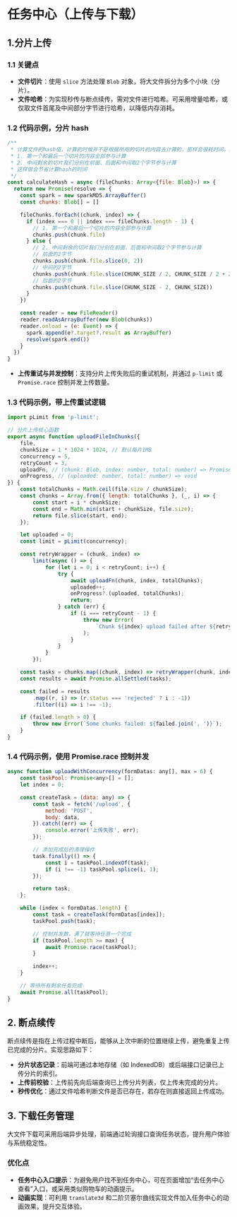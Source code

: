 # 任务中心（上传与下载）

## 1.分片上传

### 1.1 关键点

- **文件切片**：使用 `slice` 方法处理 `Blob` 对象，将大文件拆分为多个小块（分片）。
- **文件哈希**：为实现秒传与断点续传，需对文件进行哈希。可采用增量哈希，或仅取文件首尾及中间部分字节进行哈希，以降低内存消耗。

### 1.2 代码示例，分片 hash

```js
/**
 * 计算文件的hash值，计算的时候并不是根据所用的切片的内容去计算的，那样会很耗时间，我们采取下面的策略去计算：
 * 1. 第一个和最后一个切片的内容全部参与计算
 * 2. 中间剩余的切片我们分别在前面、后面和中间取2个字节参与计算
 * 这样做会节省计算hash的时间
 */
const calculateHash = async (fileChunks: Array<{file: Blob}>) => {
  return new Promise(resolve => {
    const spark = new sparkMD5.ArrayBuffer()
    const chunks: Blob[] = []

    fileChunks.forEach((chunk, index) => {
      if (index === 0 || index === fileChunks.length - 1) {
        // 1. 第一个和最后一个切片的内容全部参与计算
        chunks.push(chunk.file)
      } else {
        // 2. 中间剩余的切片我们分别在前面、后面和中间取2个字节参与计算
        // 前面的2字节
        chunks.push(chunk.file.slice(0, 2))
        // 中间的2字节
        chunks.push(chunk.file.slice(CHUNK_SIZE / 2, CHUNK_SIZE / 2 + 2))
        // 后面的2字节
        chunks.push(chunk.file.slice(CHUNK_SIZE - 2, CHUNK_SIZE))
      }
    })

    const reader = new FileReader()
    reader.readAsArrayBuffer(new Blob(chunks))
    reader.onload = (e: Event) => {
      spark.append(e?.target?.result as ArrayBuffer)
      resolve(spark.end())
    }
  })
}

```

- **上传重试与并发控制**：支持分片上传失败后的重试机制，并通过 `p-limit` 或 `Promise.race` 控制并发上传数量。

### 1.3 代码示例，带上传重试逻辑

```js
import pLimit from 'p-limit';

// 分片上传核心函数
export async function uploadFileInChunks({
	file,
	chunkSize = 1 * 1024 * 1024, // 默认每片1MB
	concurrency = 5,
	retryCount = 3,
	uploadFn, // (chunk: Blob, index: number, total: number) => Promise
	onProgress, // (uploaded: number, total: number) => void
}) {
	const totalChunks = Math.ceil(file.size / chunkSize);
	const chunks = Array.from({ length: totalChunks }, (_, i) => {
		const start = i * chunkSize;
		const end = Math.min(start + chunkSize, file.size);
		return file.slice(start, end);
	});

	let uploaded = 0;
	const limit = pLimit(concurrency);

	const retryWrapper = (chunk, index) =>
		limit(async () => {
			for (let i = 0; i < retryCount; i++) {
				try {
					await uploadFn(chunk, index, totalChunks);
					uploaded++;
					onProgress?.(uploaded, totalChunks);
					return;
				} catch (err) {
					if (i === retryCount - 1) {
						throw new Error(
							`Chunk ${index} upload failed after ${retryCount} attempts`
						);
					}
				}
			}
		});

	const tasks = chunks.map((chunk, index) => retryWrapper(chunk, index));
	const results = await Promise.allSettled(tasks);

	const failed = results
		.map((r, i) => (r.status === 'rejected' ? i : -1))
		.filter((i) => i !== -1);

	if (failed.length > 0) {
		throw new Error(`Some chunks failed: ${failed.join(', ')}`);
	}
}
```

### 1.4 代码示例，使用 Promise.race 控制并发

```js
async function uploadWithConcurrency(formDatas: any[], max = 6) {
	const taskPool: Promise<any>[] = [];
	let index = 0;

	const createTask = (data: any) => {
		const task = fetch('/upload', {
			method: 'POST',
			body: data,
		}).catch((err) => {
			console.error('上传失败', err);
		});

		// 添加完成后的清理操作
		task.finally(() => {
			const i = taskPool.indexOf(task);
			if (i !== -1) taskPool.splice(i, 1);
		});

		return task;
	};

	while (index < formDatas.length) {
		const task = createTask(formDatas[index]);
		taskPool.push(task);

		// 控制并发数，满了就等待任意一个完成
		if (taskPool.length >= max) {
			await Promise.race(taskPool);
		}

		index++;
	}

	// 等待所有剩余任务完成
	await Promise.all(taskPool);
}
```

## 2. 断点续传

断点续传是指在上传过程中断后，能够从上次中断的位置继续上传，避免重复上传已完成的分片。实现思路如下：

- **分片状态记录**：前端可通过本地存储（如 IndexedDB）或后端接口记录已上传分片的索引。
- **上传前校验**：上传前先向后端查询已上传分片列表，仅上传未完成的分片。
- **秒传优化**：通过文件哈希判断文件是否已存在，若存在则直接返回上传成功。

## 3. 下载任务管理

大文件下载可采用后端异步处理，前端通过轮询接口查询任务状态，提升用户体验与系统稳定性。

### 优化点

- **任务中心入口提示**：为避免用户找不到任务中心，可在页面增加“去任务中心查看”入口，或采用类似购物车的动画提示。
- **动画实现**：可利用 `translate3d` 和二阶贝塞尔曲线实现文件加入任务中心的动画效果，提升交互体验。
